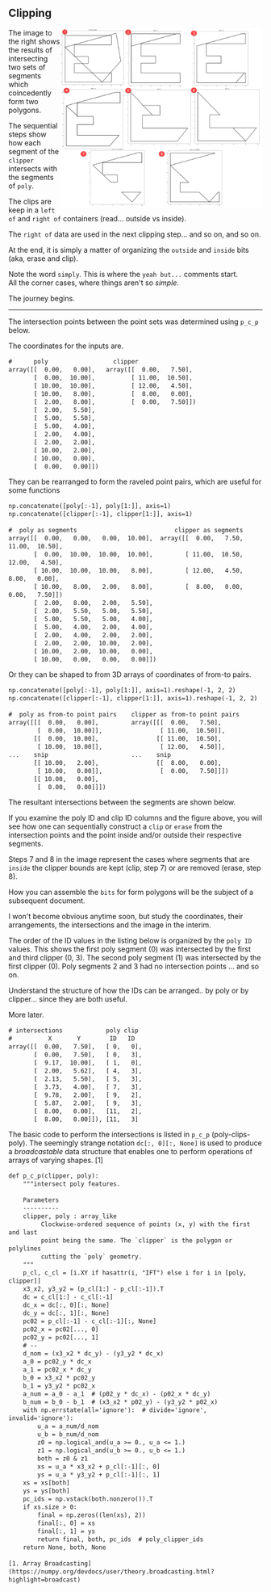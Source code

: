 ## Clipping

<img src="../images/clip_poly0to9.png" align="right" width="400"/>

The image to the right shows the results of intersecting two sets of segments which coincedently form two polygons.

The sequential steps show how each segment of the `clipper` intersects with the segments of `poly`.

The clips are keep in a `left of` and `right of` containers (read... outside vs inside).

The `right of` data are used in the next clipping step... and so on, and so on.

At the end, it is simply a matter of organizing the `outside` and `inside` bits (aka, erase and clip).

Note the word `simply`.  This is where the `yeah but...` comments start.  
All the corner cases, where things aren't so *simple*.

The journey begins.

---

The intersection points between the point sets was determined using ``p_c_p`` below.

The coordinates for the inputs are.

```
#      poly                  clipper 
array([[  0.00,   0.00],   array([[  0.00,   7.50],
       [  0.00,  10.00],          [ 11.00,  10.50],
       [ 10.00,  10.00],          [ 12.00,   4.50],
       [ 10.00,   8.00],          [  8.00,   0.00],
       [  2.00,   8.00],          [  0.00,   7.50]])
       [  2.00,   5.50],
       [  5.00,   5.50],
       [  5.00,   4.00],
       [  2.00,   4.00],
       [  2.00,   2.00],
       [ 10.00,   2.00],
       [ 10.00,   0.00],
       [  0.00,   0.00]])
```

They can be rearranged to form the raveled point pairs, which are useful for some functions

```
np.concatenate([poly[:-1], poly[1:]], axis=1)
np.concatenate([clipper[:-1], clipper[1:]], axis=1)

#  poly as segments                           clipper as segments
array([[  0.00,   0.00,   0.00,  10.00],  array([[  0.00,   7.50,  11.00,  10.50],
       [  0.00,  10.00,  10.00,  10.00],         [ 11.00,  10.50,  12.00,   4.50],
       [ 10.00,  10.00,  10.00,   8.00],         [ 12.00,   4.50,   8.00,   0.00],
       [ 10.00,   8.00,   2.00,   8.00],         [  8.00,   0.00,   0.00,   7.50]])
       [  2.00,   8.00,   2.00,   5.50],
       [  2.00,   5.50,   5.00,   5.50],
       [  5.00,   5.50,   5.00,   4.00],
       [  5.00,   4.00,   2.00,   4.00],
       [  2.00,   4.00,   2.00,   2.00],
       [  2.00,   2.00,  10.00,   2.00],
       [ 10.00,   2.00,  10.00,   0.00],
       [ 10.00,   0.00,   0.00,   0.00]])

```

Or they can be shaped to from 3D arrays of coordinates of from-to pairs.

```
np.concatenate([poly[:-1], poly[1:]], axis=1).reshape(-1, 2, 2)
np.concatenate([clipper[:-1], clipper[1:]], axis=1).reshape(-1, 2, 2)

#  poly as from-to point pairs    clipper as from-to point pairs
array([[[  0.00,   0.00],         array([[[  0.00,   7.50],
        [  0.00,  10.00]],                [ 11.00,  10.50]],
       [[  0.00,  10.00],                [[ 11.00,  10.50],
        [ 10.00,  10.00]],                [ 12.00,   4.50]],
...    snip                       ...    snip
       [[ 10.00,   2.00],                [[  8.00,   0.00],
        [ 10.00,   0.00]],                [  0.00,   7.50]]])
       [[ 10.00,   0.00],
        [  0.00,   0.00]]])
```

The resultant intersections between the segments are shown below.

If you examine the poly ID and clip ID columns and the figure above, you will see how one can sequentially construct
a ``clip`` or ``erase`` from the intersection points and the point inside and/or outside their respective segments.

Steps 7 and 8 in the image represent the cases where segments that are `inside` the clipper bounds are kept
(clip, step 7) or are removed (erase, step 8).

How you can assemble the ``bits`` for form polygons will be the subject of a subsequent document.

I won't become obvious anytime soon, but study the coordinates, their arrangements, the intersections and the image in the interim.

The order of the ID values in the listing below is organized by the `poly ID` values.
This shows the first poly segment (0) was intersected by the first and third clipper (0, 3).
The second poly segment (1) was intersected by the first clipper (0).  Poly segments 2 and 3
had no intersection points ... and so on.

Understand the structure of how the IDs can be arranged.. by poly or by clipper... since they are both useful.

More later.

```
# intersections            poly clip
#          X       Y        ID   ID
array([[  0.00,   7.50],   [ 0,   0],
       [  0.00,   7.50],   [ 0,   3],
       [  9.17,  10.00],   [ 1,   0],
       [  2.00,   5.62],   [ 4,   3],
       [  2.13,   5.50],   [ 5,   3],
       [  3.73,   4.00],   [ 7,   3],
       [  9.78,   2.00],   [ 9,   2],
       [  5.87,   2.00],   [ 9,   3],
       [  8.00,   0.00],   [11,   2],
       [  8.00,   0.00]]), [11,   3]

```

The basic code to perform the intersections is listed in `p_c_p` (poly-clips-poly).
The seemingly strange notation `dc[:, 0][:, None]` is used to produce a *broadcastable* data structure 
that enables one to perform operations of arrays of varying shapes. [1]
```
def p_c_p(clipper, poly):
    """intersect poly features.

    Parameters
    ----------
    clipper, poly : array_like
         Clockwise-ordered sequence of points (x, y) with the first and last
         point being the same. The `clipper` is the polygon or polylines
         cutting the `poly` geometry.
    """
    p_cl, c_cl = [i.XY if hasattr(i, "IFT") else i for i in [poly, clipper]]
    x3_x2, y3_y2 = (p_cl[1:] - p_cl[:-1]).T
    dc = c_cl[1:] - c_cl[:-1]
    dc_x = dc[:, 0][:, None]
    dc_y = dc[:, 1][:, None]
    pc02 = p_cl[:-1] - c_cl[:-1][:, None]
    pc02_x = pc02[..., 0]
    pc02_y = pc02[..., 1]
    # --
    d_nom = (x3_x2 * dc_y) - (y3_y2 * dc_x)
    a_0 = pc02_y * dc_x
    a_1 = pc02_x * dc_y
    b_0 = x3_x2 * pc02_y
    b_1 = y3_y2 * pc02_x
    a_num = a_0 - a_1  # (p02_y * dc_x) - (p02_x * dc_y)
    b_num = b_0 - b_1  # (x3_x2 * p02_y) - (y3_y2 * p02_x)
    with np.errstate(all='ignore'):  # divide='ignore', invalid='ignore'):
        u_a = a_num/d_nom
        u_b = b_num/d_nom
        z0 = np.logical_and(u_a >= 0., u_a <= 1.)
        z1 = np.logical_and(u_b >= 0., u_b <= 1.)
        both = z0 & z1
        xs = u_a * x3_x2 + p_cl[:-1][:, 0]
        ys = u_a * y3_y2 + p_cl[:-1][:, 1]
    xs = xs[both]
    ys = ys[both]
    pc_ids = np.vstack(both.nonzero()).T
    if xs.size > 0:
        final = np.zeros((len(xs), 2))
        final[:, 0] = xs
        final[:, 1] = ys
        return final, both, pc_ids  # poly_clipper_ids
    return None, both, None

[1. Array Broadcasting](https://numpy.org/devdocs/user/theory.broadcasting.html?highlight=broadcast)
